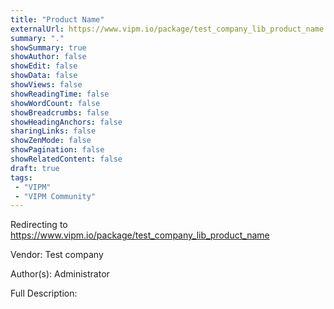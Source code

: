 ```yaml
---
title: "Product Name"
externalUrl: https://www.vipm.io/package/test_company_lib_product_name
summary: "."
showSummary: true
showAuthor: false
showEdit: false
showData: false
showViews: false
showReadingTime: false
showWordCount: false
showBreadcrumbs: false
showHeadingAnchors: false
sharingLinks: false
showZenMode: false
showPagination: false
showRelatedContent: false
draft: true
tags:
 - "VIPM"
 - "VIPM Community"
---
```


Redirecting to https://www.vipm.io/package/test_company_lib_product_name

Vendor: Test company

Author(s): Administrator
 
Full Description:
